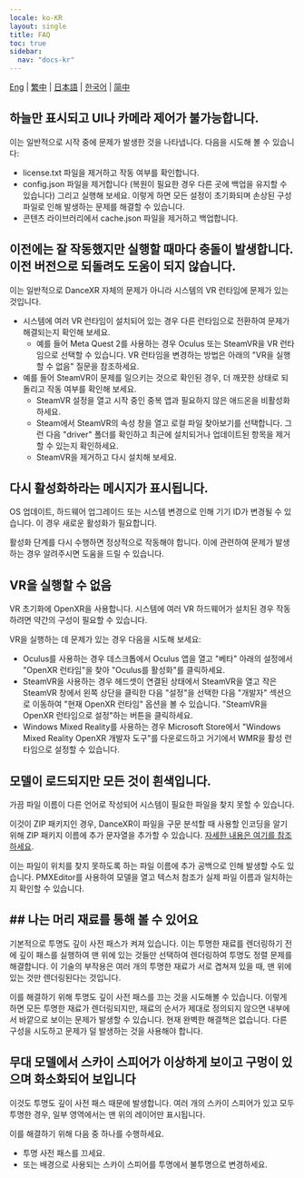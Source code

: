 ```yaml
---
locale: ko-KR
layout: single
title: FAQ
toc: true
sidebar:
  nav: "docs-kr"
---
```

[Eng](/dancexr/faq) | [繁中](/tw/dancexr/faq) | [日本語](/jp/dancexr/faq) | [한국어](/kr/dancexr/faq) | [简中](/zh/dancexr/faq)


## 하늘만 표시되고 UI나 카메라 제어가 불가능합니다.
이는 일반적으로 시작 중에 문제가 발생한 것을 나타냅니다. 다음을 시도해 볼 수 있습니다:
* license.txt 파일을 제거하고 작동 여부를 확인합니다.
* config.json 파일을 제거합니다 (복원이 필요한 경우 다른 곳에 백업을 유지할 수 있습니다) 그리고 실행해 보세요. 이렇게 하면 모든 설정이 초기화되며 손상된 구성 파일로 인해 발생하는 문제를 해결할 수 있습니다.
* 콘텐츠 라이브러리에서 cache.json 파일을 제거하고 백업합니다.


## 이전에는 잘 작동했지만 실행할 때마다 충돌이 발생합니다. 이전 버전으로 되돌려도 도움이 되지 않습니다.
이는 일반적으로 DanceXR 자체의 문제가 아니라 시스템의 VR 런타임에 문제가 있는 것입니다.
* 시스템에 여러 VR 런타임이 설치되어 있는 경우 다른 런타임으로 전환하여 문제가 해결되는지 확인해 보세요.
  * 예를 들어 Meta Quest 2를 사용하는 경우 Oculus 또는 SteamVR을 VR 런타임으로 선택할 수 있습니다. VR 런타임을 변경하는 방법은 아래의 "VR을 실행할 수 없음" 질문을 참조하세요.
* 예를 들어 SteamVR이 문제를 일으키는 것으로 확인된 경우, 더 깨끗한 상태로 되돌리고 작동 여부를 확인해 보세요.
  * SteamVR 설정을 열고 시작 중인 중복 앱과 필요하지 않은 애드온을 비활성화하세요.
  * Steam에서 SteamVR의 속성 창을 열고 로컬 파일 찾아보기를 선택합니다. 그런 다음 "driver" 폴더를 확인하고 최근에 설치되거나 업데이트된 항목을 제거할 수 있는지 확인하세요.
  * SteamVR을 제거하고 다시 설치해 보세요.


## 다시 활성화하라는 메시지가 표시됩니다.
OS 업데이트, 하드웨어 업그레이드 또는 시스템 변경으로 인해 기기 ID가 변경될 수 있습니다. 이 경우 새로운 활성화가 필요합니다.

활성화 단계를 다시 수행하면 정상적으로 작동해야 합니다. 이에 관련하여 문제가 발생하는 경우 알려주시면 도움을 드릴 수 있습니다.


## VR을 실행할 수 없음
VR 초기화에 OpenXR을 사용합니다. 시스템에 여러 VR 하드웨어가 설치된 경우 작동하려면 약간의 구성이 필요할 수 있습니다.

VR을 실행하는 데 문제가 있는 경우 다음을 시도해 보세요:
* Oculus를 사용하는 경우 데스크톱에서 Oculus 앱을 열고 "베타" 아래의 설정에서 "OpenXR 런타임"을 찾아 "Oculus를 활성화"를 클릭하세요.
* SteamVR을 사용하는 경우 헤드셋이 연결된 상태에서 SteamVR을 열고 작은 SteamVR 창에서 왼쪽 상단을 클릭한 다음 "설정"을 선택한 다음 "개발자" 섹션으로 이동하여 "현재 OpenXR 런타임" 옵션을 볼 수 있습니다. "SteamVR을 OpenXR 런타임으로 설정"하는 버튼을 클릭하세요.
* Windows Mixed Reality를 사용하는 경우 Microsoft Store에서 "Windows Mixed Reality OpenXR 개발자 도구"를 다운로드하고 거기에서 WMR을 활성 런타임으로 설정할 수 있습니다.


## 모델이 로드되지만 모든 것이 흰색입니다.
가끔 파일 이름이 다른 언어로 작성되어 시스템이 필요한 파일을 찾지 못할 수 있습니다.

이것이 ZIP 패키지인 경우, DanceXR이 파일을 구문 분석할 때 사용할 인코딩을 알기 위해 ZIP 패키지 이름에 추가 문자열을 추가할 수 있습니다. [자세한 내용은 여기를 참조하세요](features/zip_format).

이는 파일이 위치를 찾지 못하도록 하는 파일 이름에 추가 공백으로 인해 발생할 수도 있습니다. PMXEditor를 사용하여 모델을 열고 텍스처 참조가 실제 파일 이름과 일치하는지 확인할 수 있습니다.
## ## 나는 머리 재료를 통해 볼 수 있어요
기본적으로 투명도 깊이 사전 패스가 켜져 있습니다. 이는 투명한 재료를 렌더링하기 전에 깊이 패스를 실행하여 맨 위에 있는 것들만 선택하여 렌더링하여 투명도 정렬 문제를 해결합니다. 이 기술의 부작용은 여러 개의 투명한 재료가 서로 겹쳐져 있을 때, 맨 위에 있는 것만 렌더링된다는 것입니다.

이를 해결하기 위해 투명도 깊이 사전 패스를 끄는 것을 시도해볼 수 있습니다. 이렇게 하면 모든 투명한 재료가 렌더링되지만, 재료의 순서가 제대로 정의되지 않으면 내부에서 바깥으로 보이는 문제가 발생할 수 있습니다. 현재 완벽한 해결책은 없습니다. 다른 구성을 시도하고 문제가 덜 발생하는 것을 사용해야 합니다.


## 무대 모델에서 스카이 스피어가 이상하게 보이고 구멍이 있으며 화소화되어 보입니다
이것도 투명도 깊이 사전 패스 때문에 발생합니다. 여러 개의 스카이 스피어가 있고 모두 투명한 경우, 일부 영역에서는 맨 위의 레이어만 표시됩니다.

이를 해결하기 위해 다음 중 하나를 수행하세요.
* 투명 사전 패스를 끄세요.
* 또는 배경으로 사용되는 스카이 스피어를 투명에서 불투명으로 변경하세요.